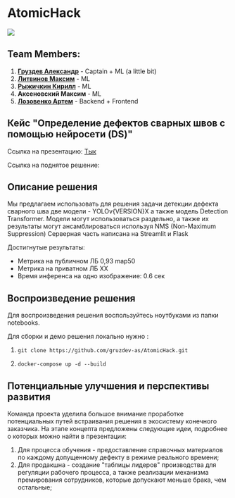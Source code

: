 # AtomicHack
![](https://github.com/gruzdev-as/AtomicHack/assets/95618433/7ee5bba3-ef52-4263-8b8a-84e337529ebe)

## Team Members:

1) [**Груздев Александр**](https://github.com/gruzdev-as) - Captain + ML (a little bit)
2) [**Литвинов Максим**](https://github.com/maksimlitvinov39kg) - ML
3) [**Рыжичкин Кирилл**](https://github.com/l1ghtsource) - ML
4) **Аксеновский Максим** - ML
5) [**Лозовенко Артем**](https://github.com/7aaassss) - Backend + Frontend

## Кейс "Определение дефектов сварных швов с помощью нейросети (DS)"

Ссылка на презентацию: [Тык](https://www.figma.com/design/jDp04wQ6hO3JvYr6Le8CqO/MISIS-%2B-SBER-AI-%2B-GPB-TEAM?node-id=10401-1109&t=Kh5W5AN8Ng87az8Q-1) 

Ссылка на поднятое решение:

## Описание решения 

Мы предлагаем использовать для решения задачи детекции дефекта сварного шва две модели - YOLOv{VERSION}X а также модель Detection Transformer. 
Модели могут использоваться раздельно, а также их результаты могут ансамблироваться используя NMS (Non-Maximum Suppression) 
Серверная часть написана на Streamlit и Flask

Достигнутые результаты: 
- Метрика на публичном ЛБ 0,93 map50
- Метрика на приватном ЛБ ХХ
- Время инференса на одно изображение: 0.6 сек

## Воспроизведение решения 

Для воспроизведения решения воспользуйтесь ноутбуками из папки notebooks. 

Для сборки и демо решения локально нужно : 
1) ```git clone https://github.com/gruzdev-as/AtomicHack.git```

2) ```docker-compose up -d --build```

## Потенциальные улучшения и перспективы развития 

Команда проекта уделила большое внимание проработке потенциальных путей встраивания решения в экосистему конечного заказчика. На этапе концепта предложены следующие идеи, подробнее о которых можно найти в презентации: 
1) Для процесса обучения - предоставление справочных материалов по каждому допущенному дефекту в режиме реального времени;
2) Для продакшна - создание "таблицы лидеров" производства для регуляции рабочего процесса, а также реализации механизма премирования сотрудников, которые допускают меньше брака, чем остальные;
